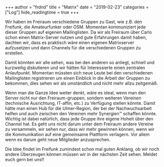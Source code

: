+++
author = "frdnd"
title = "Matrix"
date = "2019-02-23"
categories = ["Log"]
hide_readingtime = true
+++

Wir haben im Freiraum verschiedene Gruppen zu Gast, wie z.B. den Freifunk, die Amateurfunker oder OSM. Momentan kommuniziert jede dieser Gruppen auf eigenen Mailinglisten. Da wir als Freiraum über Carlo schon einen Matrix-Server nutzen und gute Erfahrungen damit haben, dachten wir, dass es praktisch wäre einen eigenen Matrixserver aufzusetzen und dann Channels für die verschiedenen Gruppen zu erstellen.

Damit könnten wir alle sehen, was bei den anderen so anliegt, schnell und kurzweilig diskutieren und wir hätten für Interessierte einen zentralen Anlaufpunkt. Momentan müssten sich neue Leute bei den verschiedenen Mailinglisten registrieren um einen Einblick in die Arbeit der Gruppen zu bekommen, dies sehen wir als umständlich und nicht mehr allzu zeitgemäß. 

Wenn man die Ganze Idee weiter denkt, wäre es ideal, wenn man den Server nicht nur den Freiraum-gruppen, sondern weiteren Vereinen (technische Ausrichtung, IT-affin, etc.) zu Verfügung stellen könnte. Damit hätte man einen Hub für die Ulmer-Region, der bei der Nachwuchsarbeit helfen und auch zwischen den Vereinen mehr Synergien™ schaffen könnte. Wichtig ist dabei natürlich, dass jede Gruppe ihre eigene Hoheit über den Channel hat. Es geht uns nicht darum unter dem Freiraum andere Vereine zu versammeln, wir sehen nur, dass wir mehr gewinnen können, wenn wir die Kommunikation auf eine gemeinsame Plattform verlagern. Vor allem wenn es darum geht neue Mitglieder anzusprechen.

Die Idee findet im Freifunk zumindest schon mal guten Anklang, ob wir noch andere Überzeugen können müssen wir in der nächsten Zeit sehen. Meldet euch gern bei uns!!


